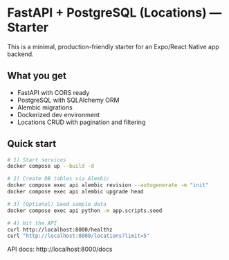 
# FastAPI + PostgreSQL (Locations) — Starter

This is a minimal, production-friendly starter for an Expo/React Native app backend.

## What you get
- FastAPI with CORS ready
- PostgreSQL with SQLAlchemy ORM
- Alembic migrations
- Dockerized dev environment
- Locations CRUD with pagination and filtering

## Quick start
```bash
# 1) Start services
docker compose up --build -d

# 2) Create DB tables via Alembic
docker compose exec api alembic revision --autogenerate -m "init"
docker compose exec api alembic upgrade head

# 3) (Optional) Seed sample data
docker compose exec api python -m app.scripts.seed

# 4) Hit the API
curl http://localhost:8000/healthz
curl "http://localhost:8000/locations?limit=5"
```

API docs: http://localhost:8000/docs
